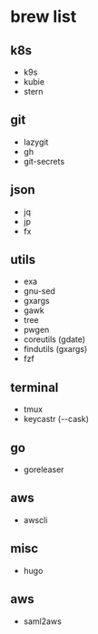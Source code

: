 # brew list

## k8s
- k9s
- kubie
- stern

## git
- lazygit
- gh
- git-secrets

## json
- jq
- jp
- fx

## utils
- exa
- gnu-sed
- gxargs
- gawk
- tree
- pwgen
- coreutils (gdate)
- findutils (gxargs)
- fzf

## terminal
- tmux
- keycastr (--cask)

## go
- goreleaser

## aws
- awscli

## misc

- hugo

## aws
- saml2aws

